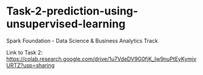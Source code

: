 # Task-2-prediction-using-unsupervised-learning
Spark Foundation - Data Science &amp; Business Analytics Track

Link to Task 2: https://colab.research.google.com/drive/1u7VdeDV9G0fjK_Iw9nuPtEyKymjvURTZ?usp=sharing
